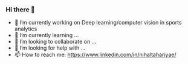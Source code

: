 ### Hi there 👋



- 🔭 I’m currently working on Deep learning/computer vision in sports analytics
- 🌱 I’m currently learning ...
- 👯 I’m looking to collaborate on ...
- 🤔 I’m looking for help with ...
- 📫 How to reach me: https://www.linkedin.com/in/nihaltahariyae/

